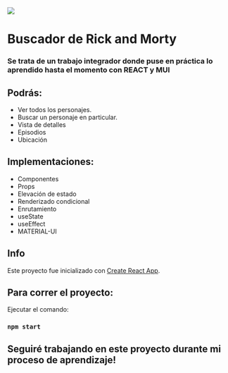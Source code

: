 <img src="https://user-images.githubusercontent.com/84355672/154537160-2f90b575-6a2f-4afd-b590-de10d8b09260.png" whidth = "100%">

# Buscador de Rick and Morty

### Se trata de un trabajo integrador donde puse en práctica lo aprendido hasta el momento con REACT y MUI

## Podrás:
<ul>
    <li> Ver todos los personajes.</li>
    <li> Buscar un personaje en particular. </li>
    <li>Vista de detalles</li>
    <li>Episodios</li>
    <li>Ubicación</li>
</ul>


## Implementaciones:
 <ul>
    <li>Componentes</li>
    <li>Props</li>
    <li>Elevación de estado</li>
    <li>Renderizado condicional</li>
    <li>Enrutamiento</li>
    <li>useState</li>
    <li>useEffect</li>
    <li>MATERIAL-UI</li>
</ul>

## Info

Este proyecto fue inicializado con [Create React App](https://github.com/facebook/create-react-app).

## Para correr el proyecto:

Ejecutar el comando:

### `npm start`

## Seguiré trabajando en este proyecto durante mi proceso de aprendizaje!
